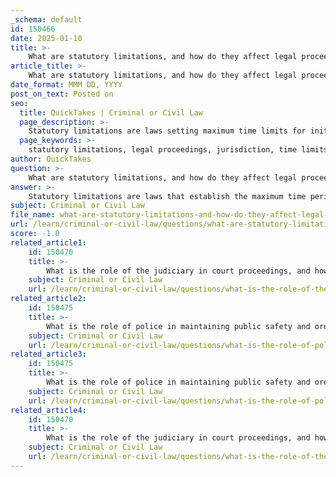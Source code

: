 ```yaml
---
_schema: default
id: 150466
date: 2025-01-10
title: >-
    What are statutory limitations, and how do they affect legal proceedings across different jurisdictions?
article_title: >-
    What are statutory limitations, and how do they affect legal proceedings across different jurisdictions?
date_format: MMM DD, YYYY
post_on_text: Posted on
seo:
  title: QuickTakes | Criminal or Civil Law
  page_description: >-
    Statutory limitations are laws setting maximum time limits for initiating legal actions. They vary by jurisdiction and impact civil and criminal cases significantly, influencing case management and legal strategy.
  page_keywords: >-
    statutory limitations, legal proceedings, jurisdiction, time limits, civil lawsuits, criminal prosecutions, Hong Kong, Limitation Ordinance, breach of contract, personal injury, exceptions, tolling provisions, international law
author: QuickTakes
question: >-
    What are statutory limitations, and how do they affect legal proceedings across different jurisdictions?
answer: >-
    Statutory limitations are laws that establish the maximum time period within which legal proceedings must be initiated after an offense has occurred. These limitations vary significantly across different jurisdictions and can affect various types of legal actions, including civil lawsuits and criminal prosecutions.\n\n### Key Aspects of Statutory Limitations:\n\n1. **Time Frames**: The time limits for initiating legal action can differ based on the nature of the offense or claim. For instance, in many jurisdictions, the statute of limitations for personal injury claims may range from two to three years from the date of the injury. In contrast, other types of claims, such as breach of contract, may have longer limitation periods, often around six years.\n\n2. **Jurisdictional Variations**: Different jurisdictions have their own statutes of limitations, which can lead to significant differences in how cases are handled. For example, in Hong Kong, the Limitation Ordinance (Cap 347) prescribes limitation periods that vary from three to twelve years depending on the cause of action. Common limitation periods include:\n   - Breach of contract: six years from the date of breach.\n   - Personal injury: typically two to three years.\n\n3. **Purpose of Statutory Limitations**: The rationale behind imposing statutory limitations includes:\n   - **Encouraging Prompt Action**: They encourage individuals to pursue their claims in a timely manner, ensuring that evidence is fresh and witnesses are available.\n   - **Legal Certainty**: They provide a degree of certainty and finality to potential defendants, preventing indefinite exposure to legal claims.\n\n4. **Exceptions and Special Cases**: Certain offenses, particularly serious crimes like murder, may not have a statute of limitations, allowing prosecution at any time. Additionally, some jurisdictions may have tolling provisions that pause the limitation period under specific circumstances, such as when the victim is a minor or when the defendant is absent from the jurisdiction.\n\n5. **Impact on Legal Proceedings**: The existence of statutory limitations can significantly affect the strategy and outcomes of legal proceedings. If a claim is filed after the statutory period has expired, the court typically dismisses the case, barring the plaintiff from seeking relief. This can lead to challenges in cases where evidence may be lost or where the parties involved may have difficulty recalling events accurately over time.\n\n6. **International Considerations**: In international civil cases, the complexity of jurisdiction can further complicate the application of statutory limitations. Different countries may have varying laws and standards, affecting the enforceability of judgments and the ability of parties to seek remedies across borders.\n\n### Conclusion\n\nStatutory limitations play a crucial role in the legal landscape by defining the time frames within which legal actions must be initiated. Understanding these limitations is essential for both plaintiffs and defendants, as they can significantly influence the management of cases and the overall functioning of the legal system. The variations across jurisdictions necessitate careful consideration of local laws when pursuing or defending against legal claims.
subject: Criminal or Civil Law
file_name: what-are-statutory-limitations-and-how-do-they-affect-legal-proceedings-across-different-jurisdictions.md
url: /learn/criminal-or-civil-law/questions/what-are-statutory-limitations-and-how-do-they-affect-legal-proceedings-across-different-jurisdictions
score: -1.0
related_article1:
    id: 150470
    title: >-
        What is the role of the judiciary in court proceedings, and how do trial processes ensure justice?
    subject: Criminal or Civil Law
    url: /learn/criminal-or-civil-law/questions/what-is-the-role-of-the-judiciary-in-court-proceedings-and-how-do-trial-processes-ensure-justice
related_article2:
    id: 150475
    title: >-
        What is the role of police in maintaining public safety and order, and how do they respond to emergencies?
    subject: Criminal or Civil Law
    url: /learn/criminal-or-civil-law/questions/what-is-the-role-of-police-in-maintaining-public-safety-and-order-and-how-do-they-respond-to-emergencies
related_article3:
    id: 150475
    title: >-
        What is the role of police in maintaining public safety and order, and how do they respond to emergencies?
    subject: Criminal or Civil Law
    url: /learn/criminal-or-civil-law/questions/what-is-the-role-of-police-in-maintaining-public-safety-and-order-and-how-do-they-respond-to-emergencies
related_article4:
    id: 150470
    title: >-
        What is the role of the judiciary in court proceedings, and how do trial processes ensure justice?
    subject: Criminal or Civil Law
    url: /learn/criminal-or-civil-law/questions/what-is-the-role-of-the-judiciary-in-court-proceedings-and-how-do-trial-processes-ensure-justice
---
```


&nbsp;